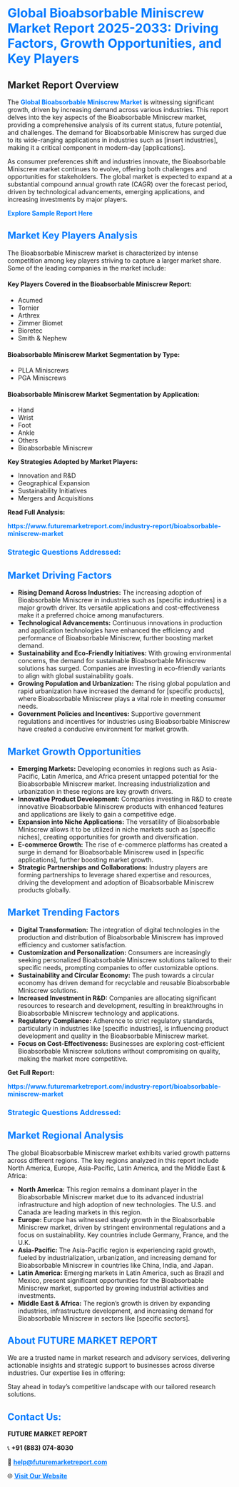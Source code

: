 <h1 style="color: #007BFF;">Global Bioabsorbable Miniscrew Market Report 2025-2033: Driving Factors, Growth Opportunities, and Key Players</h1>

<section id="overview">
<h2>Market Report Overview</h2>
<p>The <a href="https://www.futuremarketreport.com/industry-report/bioabsorbable-miniscrew-market" style="color: #007BFF; text-decoration: none;"><strong>Global Bioabsorbable Miniscrew Market</strong></a> is witnessing significant growth, driven by increasing demand across various industries. This report delves into the key aspects of the Bioabsorbable Miniscrew market, providing a comprehensive analysis of its current status, future potential, and challenges. The demand for Bioabsorbable Miniscrew has surged due to its wide-ranging applications in industries such as [insert industries], making it a critical component in modern-day [applications].</p>
<p>As consumer preferences shift and industries innovate, the Bioabsorbable Miniscrew market continues to evolve, offering both challenges and opportunities for stakeholders. The global market is expected to expand at a substantial compound annual growth rate (CAGR) over the forecast period, driven by technological advancements, emerging applications, and increasing investments by major players.</p>
</section>

<section id="overview">
<p><a href="https://www.futuremarketreport.com/request-sample/reportId=125441" style="color: #007BFF; text-decoration: none;"><strong>Explore Sample Report Here</strong></a></p>
</section>

<section id="key-players">
<h2 style="color: #007BFF;">Market Key Players Analysis</h2>
<p>The Bioabsorbable Miniscrew market is characterized by intense competition among key players striving to capture a larger market share. Some of the leading companies in the market include:</p>
<h4>Key Players Covered in the Bioabsorbable Miniscrew Report:</h4>
<ul><li>Acumed</li><li>Tornier</li><li>Arthrex</li><li>Zimmer Biomet</li><li>Bioretec</li><li>Smith &amp; Nephew</li></ul>
<h4>Bioabsorbable Miniscrew Market Segmentation by Type:</h4>
<ul><li>PLLA Miniscrews</li><li>PGA Miniscrews</li></ul>

<h4>Bioabsorbable Miniscrew Market Segmentation by Application:</h4>
<ul><li>Hand</li><li>Wrist</li><li>Foot</li><li>Ankle</li><li>Others</li><li>Bioabsorbable Miniscrew</li></ul>
<p><strong>Key Strategies Adopted by Market Players:</strong></p>
<ul>
<li>Innovation and R&D</li>
<li>Geographical Expansion</li>
<li>Sustainability Initiatives</li>
<li>Mergers and Acquisitions</li>
</ul>
</section>

<section>
<p><strong>Read Full Analysis: </strong></p><a href="https://www.futuremarketreport.com/industry-report/bioabsorbable-miniscrew-market" style="color: #007BFF; text-decoration: none;"><strong>https://www.futuremarketreport.com/industry-report/bioabsorbable-miniscrew-market</strong></a>
<h3 style="color: #007BFF;">Strategic Questions Addressed:</h3>
</section>

<section id="driving-factors">
<h2 style="color: #007BFF;">Market Driving Factors</h2>
<ul>
<li><strong>Rising Demand Across Industries:</strong> The increasing adoption of Bioabsorbable Miniscrew in industries such as [specific industries] is a major growth driver. Its versatile applications and cost-effectiveness make it a preferred choice among manufacturers.</li>
<li><strong>Technological Advancements:</strong> Continuous innovations in production and application technologies have enhanced the efficiency and performance of Bioabsorbable Miniscrew, further boosting market demand.</li>
<li><strong>Sustainability and Eco-Friendly Initiatives:</strong> With growing environmental concerns, the demand for sustainable Bioabsorbable Miniscrew solutions has surged. Companies are investing in eco-friendly variants to align with global sustainability goals.</li>
<li><strong>Growing Population and Urbanization:</strong> The rising global population and rapid urbanization have increased the demand for [specific products], where Bioabsorbable Miniscrew plays a vital role in meeting consumer needs.</li>
<li><strong>Government Policies and Incentives:</strong> Supportive government regulations and incentives for industries using Bioabsorbable Miniscrew have created a conducive environment for market growth.</li>
</ul>
</section>

<section id="growth-opportunities">
<h2 style="color: #007BFF;">Market Growth Opportunities</h2>
<ul>
<li><strong>Emerging Markets:</strong> Developing economies in regions such as Asia-Pacific, Latin America, and Africa present untapped potential for the Bioabsorbable Miniscrew market. Increasing industrialization and urbanization in these regions are key growth drivers.</li>
<li><strong>Innovative Product Development:</strong> Companies investing in R&D to create innovative Bioabsorbable Miniscrew products with enhanced features and applications are likely to gain a competitive edge.</li>
<li><strong>Expansion into Niche Applications:</strong> The versatility of Bioabsorbable Miniscrew allows it to be utilized in niche markets such as [specific niches], creating opportunities for growth and diversification.</li>
<li><strong>E-commerce Growth:</strong> The rise of e-commerce platforms has created a surge in demand for Bioabsorbable Miniscrew used in [specific applications], further boosting market growth.</li>
<li><strong>Strategic Partnerships and Collaborations:</strong> Industry players are forming partnerships to leverage shared expertise and resources, driving the development and adoption of Bioabsorbable Miniscrew products globally.</li>
</ul>
</section>

<section id="trending-factors">
<h2 style="color: #007BFF;">Market Trending Factors</h2>
<ul>
<li><strong>Digital Transformation:</strong> The integration of digital technologies in the production and distribution of Bioabsorbable Miniscrew has improved efficiency and customer satisfaction.</li>
<li><strong>Customization and Personalization:</strong> Consumers are increasingly seeking personalized Bioabsorbable Miniscrew solutions tailored to their specific needs, prompting companies to offer customizable options.</li>
<li><strong>Sustainability and Circular Economy:</strong> The push towards a circular economy has driven demand for recyclable and reusable Bioabsorbable Miniscrew solutions.</li>
<li><strong>Increased Investment in R&D:</strong> Companies are allocating significant resources to research and development, resulting in breakthroughs in Bioabsorbable Miniscrew technology and applications.</li>
<li><strong>Regulatory Compliance:</strong> Adherence to strict regulatory standards, particularly in industries like [specific industries], is influencing product development and quality in the Bioabsorbable Miniscrew market.</li>
<li><strong>Focus on Cost-Effectiveness:</strong> Businesses are exploring cost-efficient Bioabsorbable Miniscrew solutions without compromising on quality, making the market more competitive.</li>
</ul>
</section>

<section>
<p><strong>Get Full Report: </strong></p><a href="https://www.futuremarketreport.com/industry-report/bioabsorbable-miniscrew-market" style="color: #007BFF; text-decoration: none;"><strong>https://www.futuremarketreport.com/industry-report/bioabsorbable-miniscrew-market</strong></a>
<h3 style="color: #007BFF;">Strategic Questions Addressed:</h3>
</section>


<section id="regional-analysis">
<h2 style="color: #007BFF;">Market Regional Analysis</h2>
<p>The global Bioabsorbable Miniscrew market exhibits varied growth patterns across different regions. The key regions analyzed in this report include North America, Europe, Asia-Pacific, Latin America, and the Middle East & Africa:</p>
<ul>
<li><strong>North America:</strong> This region remains a dominant player in the Bioabsorbable Miniscrew market due to its advanced industrial infrastructure and high adoption of new technologies. The U.S. and Canada are leading markets in this region.</li>
<li><strong>Europe:</strong> Europe has witnessed steady growth in the Bioabsorbable Miniscrew market, driven by stringent environmental regulations and a focus on sustainability. Key countries include Germany, France, and the U.K.</li>
<li><strong>Asia-Pacific:</strong> The Asia-Pacific region is experiencing rapid growth, fueled by industrialization, urbanization, and increasing demand for Bioabsorbable Miniscrew in countries like China, India, and Japan.</li>
<li><strong>Latin America:</strong> Emerging markets in Latin America, such as Brazil and Mexico, present significant opportunities for the Bioabsorbable Miniscrew market, supported by growing industrial activities and investments.</li>
<li><strong>Middle East & Africa:</strong> The region’s growth is driven by expanding industries, infrastructure development, and increasing demand for Bioabsorbable Miniscrew in sectors like [specific sectors].</li>
</ul>
</section>

<footer>
<h2 style="color: #007BFF;">About FUTURE MARKET REPORT</h2>
<p>We are a trusted name in market research and advisory services, delivering actionable insights and strategic support to businesses across diverse industries. Our expertise lies in offering:</p>

<p>Stay ahead in today’s competitive landscape with our tailored research solutions.</p>

<h2 style="color: #007BFF;">Contact Us:</h2>
<p><strong>FUTURE MARKET REPORT</strong></p>
<p>📞 <strong>+91 (883) 074-8030</strong></p>
<p>📧 <strong><a href="mailto:help@futuremarketreport.com" style="color: #007BFF;">help@futuremarketreport.com</a></strong></p>
<p>🌐 <strong><a href="https://www.futuremarketreport.com/" style="color: #007BFF;">Visit Our Website</a></strong></p>
</footer>